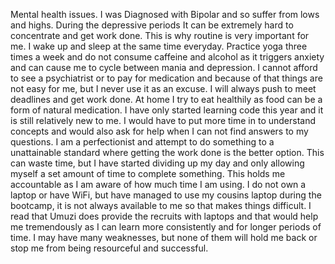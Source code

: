 Mental health issues. I was Diagnosed with Bipolar and so suffer from lows and highs. During the depressive periods It can be extremely hard to concentrate and get work done. This is why routine is very important for me. I wake up and sleep at the same time everyday. Practice yoga three times a week and do not consume caffeine and alcohol as it triggers anxiety and can cause me to cycle between mania and depression. I cannot afford to see a psychiatrist or to pay for medication and because of that things are not easy for me, but I never use it as an excuse. I will always push to meet deadlines and get work done. At home I try to eat healthily as food can be a form of natural medication. I have only started learning code this year and it is still relatively new to me. I would have to put more time in to understand concepts and would also ask for help when I can not find answers to my questions. I am a perfectionist and attempt to do something to a unattainable standard where getting the work done is the better option. This can waste time, but I have started dividing up my day and only allowing myself a set amount of time to complete something. This holds me accountable as I am aware of how much time I am using. I do not own a laptop or have WiFi, but have managed to use my cousins laptop during the bootcamp, it is not always available to me so that makes things difficult. I read that Umuzi does provide the recruits with laptops and that would help me tremendously as I can learn more consistently and for longer periods of time. I may have many weaknesses, but none of them will hold me back or stop me from being resourceful and successful.

